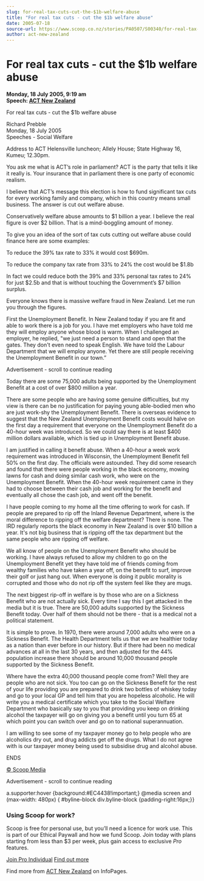 ```yaml
---
slug: for-real-tax-cuts-cut-the-$1b-welfare-abuse
title: "For real tax cuts - cut the $1b welfare abuse"
date: 2005-07-18
source-url: https://www.scoop.co.nz/stories/PA0507/S00340/for-real-tax-cuts-cut-the-1b-welfare-abuse.htm
author: act-new-zealand
---
```

For real tax cuts - cut the $1b welfare abuse
=============================================

**Monday, 18 July 2005, 9:19 am**  
**Speech: [ACT New Zealand](https://info.scoop.co.nz/ACT_New_Zealand)**

For real tax cuts - cut the $1b welfare abuse

Richard Prebble  
Monday, 18 July 2005  
Speeches - Social Welfare

Address to ACT Helensville luncheon; Allely House; State Highway 16, Kumeu; 12.30pm.

You ask me what is ACT’s role in parliament? ACT is the party that tells it like it really is. Your insurance that in parliament there is one party of economic realism.

I believe that ACT’s message this election is how to fund significant tax cuts for every working family and company, which in this country means small business. The answer is cut out welfare abuse.

Conservatively welfare abuse amounts to $1 billion a year. I believe the real figure is over $2 billion. That is a mind-boggling amount of money.

To give you an idea of the sort of tax cuts cutting out welfare abuse could finance here are some examples:

To reduce the 39% tax rate to 33% it would cost $690m.

To reduce the company tax rate from 33% to 24% the cost would be $1.8b

In fact we could reduce both the 39% and 33% personal tax rates to 24% for just $2.5b and that is without touching the Government’s $7 billion surplus.

Everyone knows there is massive welfare fraud in New Zealand. Let me run you through the figures.

First the Unemployment Benefit. In New Zealand today if you are fit and able to work there is a job for you. I have met employers who have told me they will employ anyone whose blood is warm. When I challenged an employer, he replied, "we just need a person to stand and open that the gates. They don't even need to speak English. We have told the Labour Department that we will employ anyone. Yet there are still people receiving the Unemployment Benefit in our town.”

Advertisement - scroll to continue reading





Today there are some 75,000 adults being supported by the Unemployment Benefit at a cost of over $800 million a year.

There are some people who are having some genuine difficulties, but my view is there can be no justification for paying young able-bodied men who are just work-shy the Unemployment Benefit. There is overseas evidence to suggest that the New Zealand Unemployment Benefit costs would halve on the first day a requirement that everyone on the Unemployment Benefit do a 40-hour week was introduced. So we could say there is at least $400 million dollars available, which is tied up in Unemployment Benefit abuse.

I am justified in calling it benefit abuse. When a 40-hour a week work requirement was introduced in Wisconsin, the Unemployment Benefit fell 50% on the first day. The officials were astounded. They did some research and found that there were people working in the black economy, mowing lawns for cash and doing similar cash work, who were on the Unemployment Benefit. When the 40-hour week requirement came in they had to choose between their cash job and working for the benefit and eventually all chose the cash job, and went off the benefit.

I have people coming to my home all the time offering to work for cash. If people are prepared to rip off the Inland Revenue Department, where is the moral difference to ripping off the welfare department? There is none. The IRD regularly reports the black economy in New Zealand is over $10 billion a year. It's not big business that is ripping off the tax department but the same people who are ripping off welfare.

We all know of people on the Unemployment Benefit who should be working. I have always refused to allow my children to go on the Unemployment Benefit yet they have told me of friends coming from wealthy families who have taken a year off, on the benefit to surf, improve their golf or just hang out. When everyone is doing it public morality is corrupted and those who do not rip off the system feel like they are mugs.

The next biggest rip-off in welfare is by those who are on a Sickness Benefit who are not actually sick. Every time I say this I get attacked in the media but it is true. There are 50,000 adults supported by the Sickness Benefit today. Over half of them should not be there - that is a medical not a political statement.

It is simple to prove. In 1970, there were around 7,000 adults who were on a Sickness Benefit. The Health Department tells us that we are healthier today as a nation than ever before in our history. But if there had been no medical advances at all in the last 30 years, and then adjusted for the 44% population increase there should be around 10,000 thousand people supported by the Sickness Benefit.

Where have the extra 40,000 thousand people come from? Well they are people who are not sick. You too can go on the Sickness Benefit for the rest of your life providing you are prepared to drink two bottles of whiskey today and go to your local GP and tell him that you are hopeless alcoholic. He will write you a medical certificate which you take to the Social Welfare Department who basically say to you that providing you keep on drinking alcohol the taxpayer will go on giving you a benefit until you turn 65 at which point you can switch over and go on to national superannuation.

I am willing to see some of my taxpayer money go to help people who are alcoholics dry out, and drug addicts get off the drugs. What I do not agree with is our taxpayer money being used to subsidise drug and alcohol abuse.

ENDS

[© Scoop Media](http://www.scoop.co.nz/about/terms.html)  

Advertisement - scroll to continue reading



a.supporter:hover {background:#EC4438!important;} @media screen and (max-width: 480px) { #byline-block div.byline-block {padding-right:16px;}}

### Using Scoop for work?

Scoop is free for personal use, but you’ll need a licence for work use. This is part of our Ethical Paywall and how we fund Scoop. Join today with plans starting from less than $3 per week, plus gain access to exclusive _Pro_ features.  
  
[Join Pro Individual](https://pro.scoop.co.nz/Individual/?from=ProIn24) [Find out more](https://pro.scoop.co.nz/using-scoop-for-work/?from=ProIn24)

Find more from [ACT New Zealand](https://info.scoop.co.nz/ACT_New_Zealand) on InfoPages.